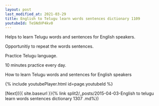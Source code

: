 ```yaml
---
layout: post
last_modified_at: 2021-03-29
title: English to Telugu learn words sentences dictionary 1109 
youtubeId: TeSNdVP4kv0
---
```

 
 
Helps to learn Telugu words and sentences for English speakers.

Opportunitiy to repeat the words sentences. 

Practice Telugu language. 
 
10 minutes practice every day. 
 
How to learn Telugu words and sentences for English speakers 
 
{% include youtubePlayer.html id=page.youtubeId %}
 
 
[Next]({{ site.baseurl }}{% link  split2/_posts/2015-04-03-English to telugu learn words sentences dictionary 1307 .md%})
 
